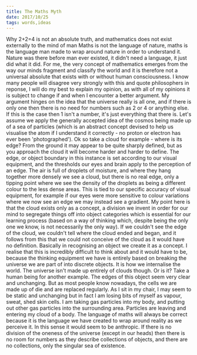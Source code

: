 ```yaml
---
title: The Maths Myth
date: 2017/10/25
tags: words,ideas
---
```


Why 2+2=4 is not an absolute truth, and mathematics does not exist externally to the mind of man Maths is not the language of nature, maths is the language man made to wrap around nature in order to understand it. Nature was there before man ever existed, it didn't need a language, it just did what it did. For me, the very concept of mathematics emerges from the way our minds fragment and classify the world and it is therefore not a universal absolute that exists with or without human consciousness. I know many people will disagree very strongly with this and quote philosophers in reponse, I will do my best to explain my opinion, as with all of my opinions it is subject to change if and when I encounter a better argument. My argument hinges on the idea that the universe really is all one, and if there is only one then there is no need for numbers such as 2 or 4 or anything else. If this is the case then 1 isn't a number, it's just everything that there is. Let's assume we apply the generally accepted idea of the cosmos being made up of a sea of particles (which is an abstract concept devised to help us visualise the atom if I understand it correctly - no proton or electron has ever been 'photographed'). Ok so take a cloud for example - where is its edge? From the ground it may appear to be quite sharply defined, but as you approach the cloud it will become harder and harder to define. The edge, or object boundary in this instance is set according to our visual equipment, and the thresholds our eyes and brain apply to the perception of an edge. The air is full of droplets of moisture, and where they hang together more densely we see a cloud, but there is no real edge, only a tipping point where we see the density of the droplets as being a different colour to the less dense areas. This is tied to our specific accuracy of visual equipment, for example if our eyes were more sensitive to colour variations where we now see an edge we may instead see a gradient. My point here is that the cloud exists only as a concept, a division we invent in order for our mind to segregate things off into object categories which is essential for our learning process (based on a way of thinking which, despite being the only one we know, is not necessarily the only way). If we couldn't see the edge of the cloud, we couldn't tell where the cloud ended and began, and it follows from this that we could not conceive of the cloud as it would have no definition. Basically in recognising an object we create it as a concept. I realise that this is incredibly difficult to think about and it would have to be, because the thinking equipment we have is entirely based on breaking the universe we are part of into discrete objects. It is how we internalise the world. The universe isn't made up entirely of clouds though. Or is it? Take a human being for another example. The edges of this object seem very clear and unchanging. But as most people know nowadays, the cells we are made up of die and are replaced regularly. As I sit in my chair, I may seem to be static and unchanging but in fact I am losing bits of myself as vapour, sweat, shed skin cells. I am taking gas particles into my body, and putting out other gas particles into the surrounding area. Particles are leaving and entering my cloud of a body. The language of maths will always be correct because it is the language we have created to wrap around reality as we perceive it. In this sense it would seem to be anthropic. If there is no division of the oneness of the universe (except in our heads) then there is no room for numbers as they describe collections of objects, and there are no collections, only the singular sea of existence.
